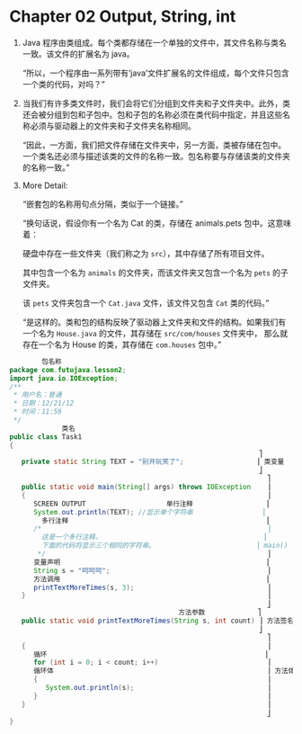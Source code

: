# Chapter 02 Output, String, int


1. Java 程序由类组成。每个类都存储在一个单独的文件中，其文件名称与类名一致。该文件的扩展名为 java。

    “所以，一个程序由一系列带有‘java’文件扩展名的文件组成，每个文件只包含一个类的代码，对吗？”


2. 当我们有许多类文件时，我们会将它们分组到文件夹和子文件夹中。此外，类还会被分组到包和子包中。包和子包的名称必须在类代码中指定，并且这些名称必须与驱动器上的文件夹和子文件夹名称相同。

    “因此，一方面，我们把文件存储在文件夹中，另一方面，类被存储在包中。一个类名还必须与描述该类的文件的名称一致。包名称要与存储该类的文件夹的名称一致。”

3. More Detail:

    “嵌套包的名称用句点分隔，类似于一个链接。”

    “换句话说，假设你有一个名为 Cat 的类，存储在 animals.pets 包中。这意味着：

    硬盘中存在一些文件夹（我们称之为 `src`），其中存储了所有项目文件。

    其中包含一个名为 `animals` 的文件夹，而该文件夹又包含一个名为 `pets` 的子文件夹。

    该 `pets` 文件夹包含一个 `Cat.java` 文件，该文件又包含 `Cat` 类的代码。”

    “是这样的。类和包的结构反映了驱动器上文件夹和文件的结构。如果我们有一个名为 `House.java` 的文件，其存储在 `src/com/houses` 文件夹中， 那么就存在一个名为 House 的类，其存储在 `com.houses` 包中。”


```java
        包名称
package com.futujava.lesson2;
import java.io.IOException;
/**
 * 用户名：普通
 * 日期：12/21/12
 * 时间：11:59
 */
             类名
public class Task1
{
                                                              ⎤
   private static String TEXT = "别开玩笑了";                  ⎥ 类变量
                                                              ⎦
                                                                ⎤
   public static void main(String[] args) throws IOException    ⎥
   {                                                            ⎥
      SCREEN OUTPUT                    单行注释                  ⎥
      System.out.println(TEXT); //显示单个字符串                 ⎥
        多行注释                                                 ⎥
      /*                                                        ⎥
        这是一个多行注释。                                        ⎥
        下面的代码将显示三个相同的字符串。                         ⎥ main() 方法
       */                                                       ⎥
      变量声明                                                   ⎥
      String s = "呵呵呵";                                       ⎥
      方法调用                                                   ⎥
      printTextMoreTimes(s, 3);                                 ⎥
   }                                                            ⎥
                                                                ⎦
                                          方法参数             ⎤
   public static void printTextMoreTimes(String s, int count) ⎥ 方法签名
                                                              ⎦
                                                                ⎤
   {                                                            ⎥
      循环                                                      ⎥
      for (int i = 0; i < count; i++)                           ⎥
      循环体                                                     ⎥ 方法体/方法代码
      {                                                         ⎥
         System.out.println(s);                                 ⎥
      }                                                         ⎥
   }                                                            ⎥
                                                                ⎦
}
```


